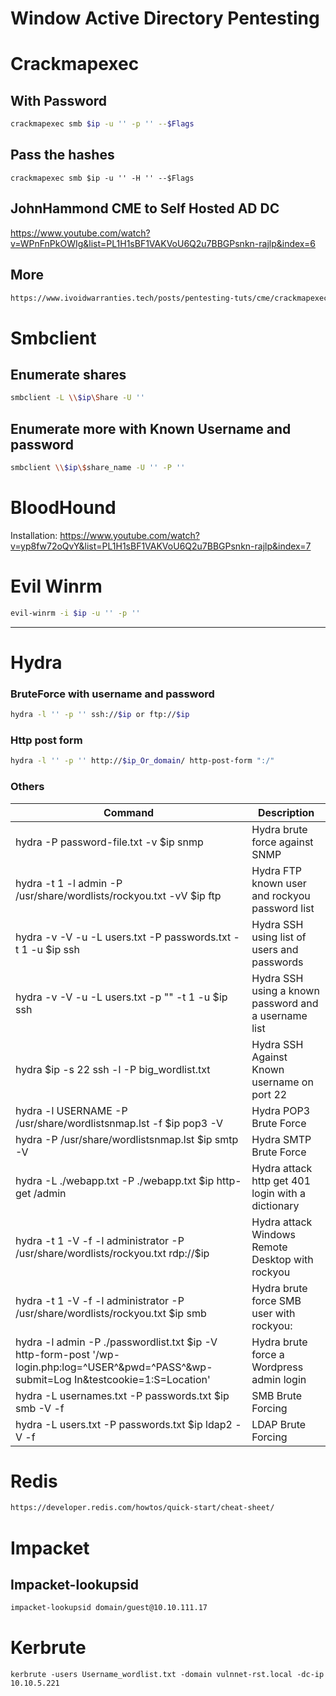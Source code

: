 #  Window Active Directory Pentesting
 # Crackmapexec
## With Password
```bash
crackmapexec smb $ip -u '' -p '' --$Flags
```
## Pass the hashes
```
crackmapexec smb $ip -u '' -H '' --$Flags
```
## JohnHammond CME to Self Hosted AD DC
https://www.youtube.com/watch?v=WPnFnPkOWIg&list=PL1H1sBF1VAKVoU6Q2u7BBGPsnkn-rajlp&index=6

## More
```bash
https://www.ivoidwarranties.tech/posts/pentesting-tuts/cme/crackmapexec-cheatsheet/
```

# Smbclient
## Enumerate shares
```bash
smbclient -L \\$ip\Share -U ''
```
## Enumerate more with Known Username and password 
```bash
smbclient \\$ip\$share_name -U '' -P ''
```


# BloodHound
Installation: https://www.youtube.com/watch?v=yp8fw72oQvY&list=PL1H1sBF1VAKVoU6Q2u7BBGPsnkn-rajlp&index=7

# Evil Winrm
```bash
evil-winrm -i $ip -u '' -p ''
```
____________________________________________________________________________________________________________________________________________________________________________
# Hydra
### BruteForce with username and password
```bash
hydra -l '' -p '' ssh://$ip or ftp://$ip
```
### Http post form
```bash
hydra -l '' -p '' http://$ip_Or_domain/ http-post-form ":/"
```
### Others
| Command | Description |
|-------------------------------------------------------------------------------------------------------------------------------------------|------------------------------------------------------|
| hydra -P password-file.txt -v $ip snmp                                                                                                    | Hydra brute force against SNMP                       |
| hydra -t 1 -l admin -P /usr/share/wordlists/rockyou.txt -vV $ip ftp                                                                       | Hydra FTP known user and rockyou password list       |
| hydra -v -V -u -L users.txt -P passwords.txt -t 1 -u $ip ssh                                                                              | Hydra SSH using list of users and passwords          |
| hydra -v -V -u -L users.txt -p "<known password>" -t 1 -u $ip ssh                                                                         | Hydra SSH using a known password and a username list |
| hydra $ip -s 22 ssh -l <user> -P big_wordlist.txt                                                                                         | Hydra SSH Against Known username on port 22          |
| hydra -l USERNAME -P /usr/share/wordlistsnmap.lst -f $ip pop3 -V                                                                          | Hydra POP3 Brute Force                               |
| hydra -P /usr/share/wordlistsnmap.lst $ip smtp -V                                                                                         | Hydra SMTP Brute Force                               |
| hydra -L ./webapp.txt -P ./webapp.txt $ip http-get /admin                                                                                 | Hydra attack http get 401 login with a dictionary    |
| hydra -t 1 -V -f -l administrator -P /usr/share/wordlists/rockyou.txt rdp://$ip                                                           | Hydra attack Windows Remote Desktop with rockyou     |
| hydra -t 1 -V -f -l administrator -P /usr/share/wordlists/rockyou.txt $ip smb                                                             | Hydra brute force SMB user with rockyou:             |
| hydra -l admin -P ./passwordlist.txt $ip -V http-form-post '/wp-login.php:log=^USER^&pwd=^PASS^&wp-submit=Log In&testcookie=1:S=Location' | Hydra brute force a Wordpress admin login            |
| hydra -L usernames.txt -P passwords.txt $ip smb -V -f | SMB Brute Forcing |
| hydra -L users.txt -P passwords.txt $ip ldap2 -V -f | LDAP Brute Forcing |

# Redis
```bash
https://developer.redis.com/howtos/quick-start/cheat-sheet/
```

# Impacket

## Impacket-lookupsid
```bash
impacket-lookupsid domain/guest@10.10.111.17
```
# Kerbrute
```
kerbrute -users Username_wordlist.txt -domain vulnnet-rst.local -dc-ip  10.10.5.221
```
